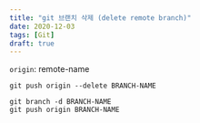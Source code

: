 ```yaml
---
title: "git 브랜치 삭제 (delete remote branch)"
date: 2020-12-03
tags: [Git]
draft: true
---
```


`origin`: remote-name


```shell
git push origin --delete BRANCH-NAME
```


```shell
git branch -d BRANCH-NAME
git push origin BRANCH-NAME
```


